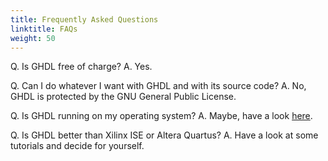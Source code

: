 ```yaml
---
title: Frequently Asked Questions
linktitle: FAQs
weight: 50
---
```


Q. Is GHDL free of charge?
A. Yes.

Q. Can I do whatever I want with GHDL and with its source code?
A. No, GHDL is protected by the GNU General Public License.

Q. Is GHDL running on my operating system?
A. Maybe, have a look [here](http://ghdl.free.fr/site/pmwiki.php?n=Main.Installation).

Q. Is GHDL better than Xilinx ISE or Altera Quartus?
A. Have a look at some tutorials and decide for yourself.
